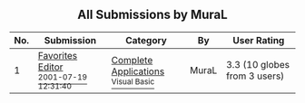 ﻿<div align="center">

## All Submissions by MuraL

</div>

No.  | Submission | Category | By   | User Rating
---- | ---------- | -------- | ---- | -----------
1 | [Favorites Editor<br /><sup>2001-07-19 12:31:40</sup>](https://github.com/Planet-Source-Code/mural-favorites-editor__1-25232) | [Complete Applications<br /><sup>Visual Basic</sup>](../ByCategory/complete-applications__1-27.md) | MuraL | 3.3 (10 globes from 3 users)
